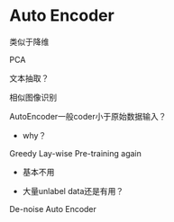 # Auto Encoder

类似于降维

PCA



文本抽取？



相似图像识别



AutoEncoder一般coder小于原始数据输入？

- why？



Greedy Lay-wise Pre-training again

- 基本不用

- 大量unlabel data还是有用？



De-noise Auto Encoder